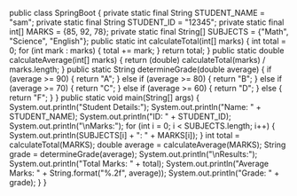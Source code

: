 public class SpringBoot {
    private static final String STUDENT_NAME = "sam";
    private static final String STUDENT_ID = "12345";
    private static final int[] MARKS = {85, 92, 78}; 
    private static final String[] SUBJECTS = {"Math", "Science", "English"};
    public static int calculateTotal(int[] marks) {
        int total = 0;
        for (int mark : marks) {
            total += mark;
        }
        return total;
    }
    public static double calculateAverage(int[] marks) {
        return (double) calculateTotal(marks) / marks.length;
    }
    public static String determineGrade(double average) {
        if (average >= 90) {
            return "A";
        } else if (average >= 80) {
            return "B";
        } else if (average >= 70) {
            return "C";
        } else if (average >= 60) {
            return "D";
        } else {
            return "F";
        }
    }
    public static void main(String[] args) {
        System.out.println("Student Details:");
        System.out.println("Name: " + STUDENT_NAME);
        System.out.println("ID: " + STUDENT_ID);
        System.out.println("\nMarks:");
        for (int i = 0; i < SUBJECTS.length; i++) {
            System.out.println(SUBJECTS[i] + ": " + MARKS[i]);
        }
        int total = calculateTotal(MARKS);
        double average = calculateAverage(MARKS);
        String grade = determineGrade(average);
        System.out.println("\nResults:");
        System.out.println("Total Marks: " + total);
        System.out.println("Average Marks: " + String.format("%.2f", average));
        System.out.println("Grade: " + grade);
    }
}
